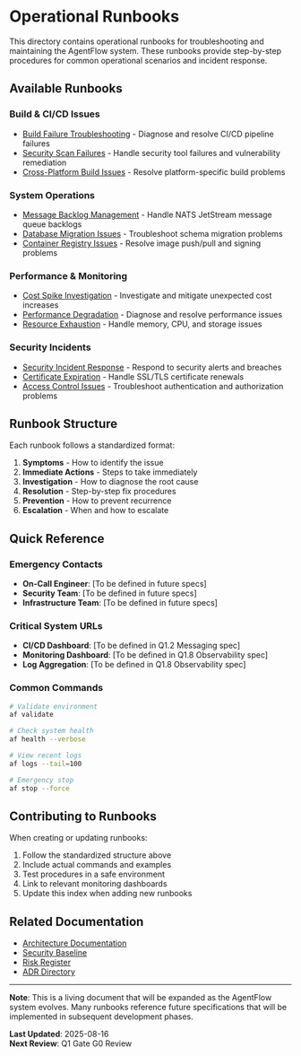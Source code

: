 # Operational Runbooks

This directory contains operational runbooks for troubleshooting and maintaining the AgentFlow system. These runbooks provide step-by-step procedures for common operational scenarios and incident response.

## Available Runbooks

### Build & CI/CD Issues
- [Build Failure Troubleshooting](build-failure.md) - Diagnose and resolve CI/CD pipeline failures
- [Security Scan Failures](security-scan-failures.md) - Handle security tool failures and vulnerability remediation
- [Cross-Platform Build Issues](cross-platform-builds.md) - Resolve platform-specific build problems

### System Operations
- [Message Backlog Management](message-backlog.md) - Handle NATS JetStream message queue backlogs
- [Database Migration Issues](database-migrations.md) - Troubleshoot schema migration problems
- [Container Registry Issues](container-registry.md) - Resolve image push/pull and signing problems

### Performance & Monitoring
- [Cost Spike Investigation](cost-spike.md) - Investigate and mitigate unexpected cost increases
- [Performance Degradation](performance-degradation.md) - Diagnose and resolve performance issues
- [Resource Exhaustion](resource-exhaustion.md) - Handle memory, CPU, and storage issues

### Security Incidents
- [Security Incident Response](security-incident.md) - Respond to security alerts and breaches
- [Certificate Expiration](certificate-expiration.md) - Handle SSL/TLS certificate renewals
- [Access Control Issues](access-control.md) - Troubleshoot authentication and authorization problems

## Runbook Structure

Each runbook follows a standardized format:

1. **Symptoms** - How to identify the issue
2. **Immediate Actions** - Steps to take immediately
3. **Investigation** - How to diagnose the root cause
4. **Resolution** - Step-by-step fix procedures
5. **Prevention** - How to prevent recurrence
6. **Escalation** - When and how to escalate

## Quick Reference

### Emergency Contacts
- **On-Call Engineer**: [To be defined in future specs]
- **Security Team**: [To be defined in future specs]
- **Infrastructure Team**: [To be defined in future specs]

### Critical System URLs
- **CI/CD Dashboard**: [To be defined in Q1.2 Messaging spec]
- **Monitoring Dashboard**: [To be defined in Q1.8 Observability spec]
- **Log Aggregation**: [To be defined in Q1.8 Observability spec]

### Common Commands
```bash
# Validate environment
af validate

# Check system health
af health --verbose

# View recent logs
af logs --tail=100

# Emergency stop
af stop --force
```

## Contributing to Runbooks

When creating or updating runbooks:

1. Follow the standardized structure above
2. Include actual commands and examples
3. Test procedures in a safe environment
4. Link to relevant monitoring dashboards
5. Update this index when adding new runbooks

## Related Documentation

- [Architecture Documentation](../ARCHITECTURE.md)
- [Security Baseline](../security-baseline.md)
- [Risk Register](../risk-register.yaml)
- [ADR Directory](../adr/)

---

**Note**: This is a living document that will be expanded as the AgentFlow system evolves. Many runbooks reference future specifications that will be implemented in subsequent development phases.

**Last Updated**: 2025-08-16  
**Next Review**: Q1 Gate G0 Review
